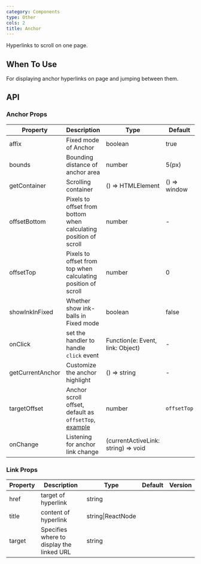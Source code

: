 ```yaml
---
category: Components
type: Other
cols: 2
title: Anchor
---
```


Hyperlinks to scroll on one page.

## When To Use

For displaying anchor hyperlinks on page and jumping between them.

## API

### Anchor Props

| Property         | Description                                                                                   | Type                                | Default      | Version |
| ---------------- | --------------------------------------------------------------------------------------------- | ----------------------------------- | ------------ | ------- |
| affix            | Fixed mode of Anchor                                                                          | boolean                             | true         |         |
| bounds           | Bounding distance of anchor area                                                              | number                              | 5(px)        |         |
| getContainer     | Scrolling container                                                                           | () => HTMLElement                   | () => window | 3.4.0   |
| offsetBottom     | Pixels to offset from bottom when calculating position of scroll                              | number                              | -            |         |
| offsetTop        | Pixels to offset from top when calculating position of scroll                                 | number                              | 0            |         |
| showInkInFixed   | Whether show ink-balls in Fixed mode                                                          | boolean                             | false        |         |
| onClick          | set the handler to handle `click` event                                                       | Function(e: Event, link: Object)    | -            | 3.9.0   |
| getCurrentAnchor | Customize the anchor highlight                                                                | () => string                        | -            | 3.22.0  |
| targetOffset     | Anchor scroll offset, default as `offsetTop`, [example](#components-anchor-demo-targetOffset) | number                              | `offsetTop`  | 3.22.0  |
| onChange         | Listening for anchor link change                                                              | (currentActiveLink: string) => void |              | 3.24.0  |

### Link Props

| Property | Description                               | Type              | Default | Version |
| -------- | ----------------------------------------- | ----------------- | ------- | ------- |
| href     | target of hyperlink                       | string            |         |         |
| title    | content of hyperlink                      | string\|ReactNode |         |         |
| target   | Specifies where to display the linked URL | string            |         |         |
